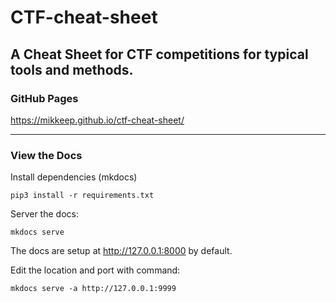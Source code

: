 # CTF-cheat-sheet
## A Cheat Sheet for CTF competitions for typical tools and methods.

### GitHub Pages

https://mikkeep.github.io/ctf-cheat-sheet/

***

### View the Docs

Install dependencies (mkdocs)
```python3
pip3 install -r requirements.txt
```

Server the docs:
```shell
mkdocs serve
```

The docs are setup at http://127.0.0.1:8000 by default.

Edit the location and port with command:
```shell
mkdocs serve -a http://127.0.0.1:9999
```
